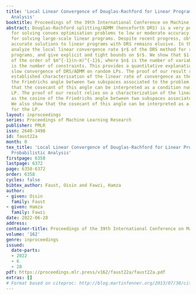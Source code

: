 ```yaml
---
title: 'Local Linear Convergence of Douglas-Rachford for Linear Programming: a Probabilistic
  Analysis'
booktitle: Proceedings of the 39th International Conference on Machine Learning
abstract: Douglas-Rachford splitting/ADMM (henceforth DRS) is a very popular algorithm
  for solving convex optimisation problems to low or moderate accuracy, and in particular
  for solving large-scale linear programs. Despite recent progress, obtaining highly
  accurate solutions to linear programs with DRS remains elusive. In this paper we
  analyze the local linear convergence rate $r$ of the DRS method for random linear
  programs, and give explicit and tight bounds on $r$. We show that $1-r^2$ is typically
  of the order of $m^{-1}(n-m)^{-1}$, where $n$ is the number of variables and $m$
  is the number of constraints. This provides a quantitative explanation for the very
  slow convergence of DRS/ADMM on random LPs. The proof of our result relies on an
  established characterisation of the linear rate of convergence as the cosine of
  the Friedrichs angle between two subspaces associated to the problem. We also show
  that the cosecant of this angle can be interpreted as a condition number for the
  LP. The proof of our result relies on a characterization of the linear rate of convergence
  as the cosine of the Friedrichs angle between two subspaces associated to the problem.
  We also show that the cosecant of this angle can be interpreted as a condition number
  for the LP.
layout: inproceedings
series: Proceedings of Machine Learning Research
publisher: PMLR
issn: 2640-3498
id: faust22a
month: 0
tex_title: 'Local Linear Convergence of Douglas-Rachford for Linear Programming: a
  Probabilistic Analysis'
firstpage: 6358
lastpage: 6372
page: 6358-6372
order: 6358
cycles: false
bibtex_author: Faust, Oisin and Fawzi, Hamza
author:
- given: Oisin
  family: Faust
- given: Hamza
  family: Fawzi
date: 2022-06-28
address:
container-title: Proceedings of the 39th International Conference on Machine Learning
volume: '162'
genre: inproceedings
issued:
  date-parts:
  - 2022
  - 6
  - 28
pdf: https://proceedings.mlr.press/v162/faust22a/faust22a.pdf
extras: []
# Format based on citeproc: http://blog.martinfenner.org/2013/07/30/citeproc-yaml-for-bibliographies/
---
```

